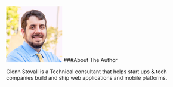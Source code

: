 <img src="/images/mugshot.jpg" class="left circle" width="150"/>
###About The Author

Glenn Stovall is a Technical consultant that helps start ups & tech companies build and ship web applications and mobile platforms.

